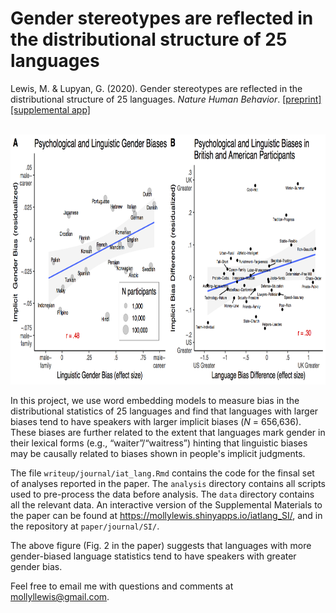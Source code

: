 Gender stereotypes are reflected in the distributional structure of 25 languages
===

Lewis, M. & Lupyan, G. (2020). Gender stereotypes are reflected in the distributional structure of 25 languages. _Nature Human Behavior_. [[preprint]](https://psyarxiv.com/7qd3g) [[supplemental app]](https://mollylewis.shinyapps.io/iatlang_SI/)


<br>

<img src="key_fig.png?raw=true" height="400">

In this project, we use word embedding models to measure bias in the distributional statistics of 25 languages and find that languages with larger biases tend to have speakers with larger implicit biases (_N_ = 656,636). These biases are further related to the extent that languages mark gender in their lexical forms (e.g., “waiter”/“waitress”) hinting that linguistic biases may be causally related to biases shown in people's implicit judgments.

The file `writeup/journal/iat_lang.Rmd` contains the code for the finsal set of analyses reported in the paper.  The `analysis` directory contains all scripts used to pre-process the data before analysis. The `data` directory contains all the relevant data.  An interactive version of the Supplemental Materials to the paper can be found at https://mollylewis.shinyapps.io/iatlang_SI/, and in the repository at `paper/journal/SI/`.

The above figure (Fig. 2 in the paper) suggests that languages with more gender-biased language statistics tend to have speakers with greater gender bias.

Feel free to email me with questions and comments at mollyllewis@gmail.com.
